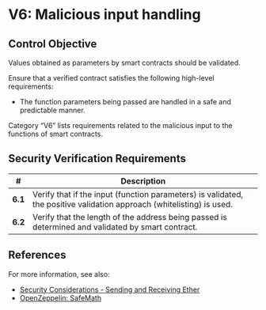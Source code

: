# V6: Malicious input handling

## Control Objective

Values obtained as parameters by smart contracts should be validated.

Ensure that a verified contract satisfies the following high-level requirements:
* The function parameters being passed are handled in a safe and predictable manner.

Category “V6” lists requirements related to the malicious input to the functions of smart contracts.

## Security Verification Requirements

| # | Description |
| --- | --- |
| **6.1** | Verify that if the input (function parameters) is validated, the positive validation approach (whitelisting) is used. |
| **6.2** | Verify that the length of the address being passed is determined and validated by smart contract. |

## References

For more information, see also:

* [Security Considerations - Sending and Receiving Ether](https://solidity.readthedocs.io/en/v0.5.10/security-considerations.html#sending-and-receiving-ether)
* [OpenZeppelin: SafeMath](https://github.com/OpenZeppelin/openzeppelin-solidity/blob/master/contracts/math/SafeMath.sol)
